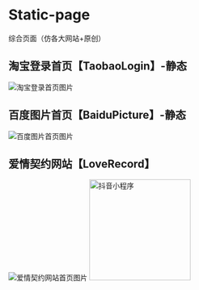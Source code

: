 # Static-page
综合页面（仿各大网站+原创）
## 淘宝登录首页【TaobaoLogin】-静态
![淘宝登录首页图片](https://github.com/C-XingM/Practise-webpage/blob/master/TaobaoLogin/%E6%B7%98%E5%AE%9D%E7%99%BB%E5%BD%95%E9%A6%96%E9%A1%B5.png)
## 百度图片首页【BaiduPicture】-静态
![百度图片首页图片](https://github.com/C-XingM/Practise-webpage/blob/master/BaiduPicture/%E7%99%BE%E5%BA%A6%E5%9B%BE%E7%89%87%E9%A6%96%E9%A1%B5.png)
## 爱情契约网站【LoveRecord】
![爱情契约网站首页图片](https://github.com/C-XingM/Practise-webpage/blob/master/LoveRecord/show.gif)
<img src="https://github.com/C-XingM/Practise-webpage/blob/master/BaiduPicture/%E7%99%BE%E5%BA%A6%E5%9B%BE%E7%89%87%E9%A6%96%E9%A1%B5.png" width="200" height="200" alt="抖音小程序"/><br/>
